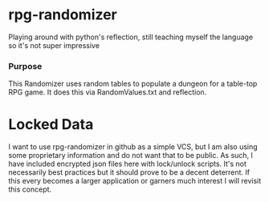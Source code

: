 # rpg-randomizer
Playing around with python's reflection, still teaching myself the language so it's not super impressive

### Purpose
This Randomizer uses random tables to populate a dungeon for a table-top RPG game. It does this via RandomValues.txt and reflection.

# Locked Data
I want to use rpg-randomizer in github as a simple VCS, but I am also using some proprietary information and do not want that to be public. As such, I have included encrypted json files here with lock/unlock scripts. It's not necessarily best practices but it should prove to be a decent deterrent. If this every becomes a larger application or garners much interest I will revisit this concept.
